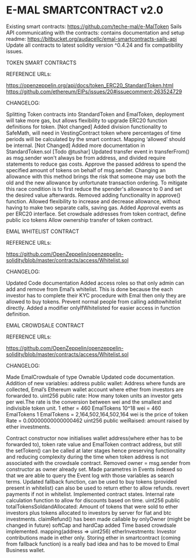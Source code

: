 # E-MAL SMARTCONTRACT v2.0

Existing smart contracts: https://github.com/teche-mal/e-MalToken
Sails API communicating with the contracts: contains documentation and setup readme: https://bitbucket.org/audacellc/emal-smartcontracts-sails-api
Update all contracts to latest solidity version ^0.4.24 and fix compatibility issues.

TOKEN SMART CONTRACTS

REFERENCE URLs:

https://openzeppelin.org/api/docs/token_ERC20_StandardToken.html
https://github.com/ethereum/EIPs/issues/20#issuecomment-263524729


CHANGELOG:

Splitting Token contracts into StandardToken and EmalToken, deployment will take more gas, but allows flexibility to upgrade ERC20 function definitions for token. [Not changed]
Added division functionality to SafeMath, will need in VestingContract token where percentages of time periods will be calculated by the smart contract.
Mapping ‘allowed’ should be internal. [Not Changed]
Added more documentation in StandardToken.sol [Todo @tushar]
Updated transfer event in transferFrom() as msg.sender won't always be from address, and divided require statements to reduce gas costs.
Approve the passed address to spend the specified amount of tokens on behalf of msg.sender. Changing an allowance with this method brings the risk that someone may use both the old and the new allowance by unfortunate transaction ordering. To mitigate this race condition is to first reduce the spender's allowance to 0 and set the desired value afterwards. Removed adding functionality in approve() function.
Allowed flexibility to increase and decrease allowance, without having to make two separate calls, saving gas.
Added Approval events as per ERC20 interface.
Set crowdsale addresses from token contract, define public ico tokens
Allow ownership transfer of token contract.





EMAL WHITELIST CONTRACT

REFERENCE URLs:

https://github.com/OpenZeppelin/openzeppelin-solidity/blob/master/contracts/access/Whitelist.sol

CHANGELOG:

Updated Code documentation
Added access roles so that only admin can add and remove from Emal’s whitelist. This is done because the each investor has to complete their KYC procedure with Emal then only they are allowed to buy tokens. Prevent normal people from calling addtowhitelist directly.
Added a modifier onlyIfWhitelisted for easier access in function definition.


EMAL CROWDSALE CONTRACT

REFERENCE URLs:

https://github.com/OpenZeppelin/openzeppelin-solidity/blob/master/contracts/access/Whitelist.sol

CHANGELOG:

Made EmalCrowdsale of type Ownable
Updated code documentation.
Addition of new variables:
address public wallet: Address where funds are collected, Emal’s Ethereum wallet account where ether from investors are forwarded to.
uint256 public rate: How many token units an investor gets per wei.The rate is the conversion between wei and the smallest and indivisible token unit.
1 ether = 460 EmalTokens
10^18 wei = 460 EmalTokens
1 EmalTokens = 2,164,502,164,502,164 wei is the price of token
Rate = 0.00000000000000462
uint256 public weiRaised: amount raised by ether investments.


Contract constructor now initialises wallet address(where ether has to be forwarded to), token rate value and EmalToken contract address, but still the setToken() can be called at later stages hence preserving functionality and reducing complexity during the time when token address is not associated with the crowdsale contract.
Removed owner = msg.sender from constructor as owner already set.
Made parametres in Events indexed so that we are able to query the Event log with those variables as search terms.
Updated fallback function, can be used to buy tokens (provided present in whitelist) can also be used to return ether to allow refunds. revert payments if not in whitelist.
Implemented contract states.
Internal rate calculation function to allow for discounts based on time.
uint256 public totalTokensSoldandAllocated: Amount of tokens that were sold to ether investors plus tokens allocated to investors by server for fiat and btc investments.
claimRefund() has been made callable by onlyOwner (might be changed in future)
softCap and hardCap added
Time based crowdsale implemented.
mapping(address => uint256) etherInvestments: Investor contributions made in ether only.
Storing ether in smartcontract (coming from fallback function) is a really bad idea and has to be moved to Emal Business wallet.
